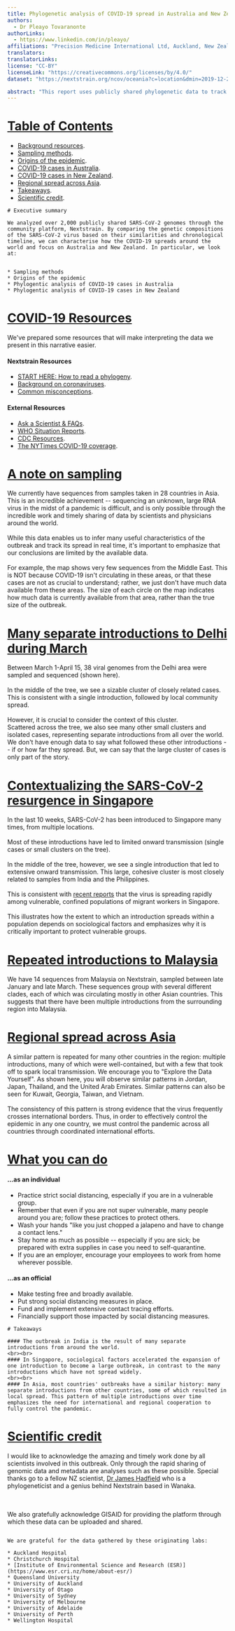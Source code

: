 ```yaml
---
title: Phylogenetic analysis of COVID-19 spread in Australia and New Zealand.
authors:
  - Dr Pleayo Tovaranonte
authorLinks:
  - https://www.linkedin.com/in/pleayo/
affiliations: "Precision Medicine International Ltd, Auckland, New Zealand"
translators:
translatorLinks:
license: "CC-BY"  
licenseLink: "https://creativecommons.org/licenses/by/4.0/"
dataset: "https://nextstrain.org/ncov/oceania?c=location&dmin=2019-12-25"

abstract: "This report uses publicly shared phylogenetic data to track the spread of COVID-19 in Australia and New Zealand. We analyse the genetic mutations of the SARS-CoV-2 virus and attempt to explain how virus subtypes affect epidemiology and severity of disease."
---
```

<!-- Translators: Only text after : in the above ^ needs to be translated -->
<!-- Comment tags like these do not need to be translated, they are only to help you! -->
<!-- Ensure that links always end in a 'letter' (. counts) If some kind of text doesn't follow them, it breaks the slide. -->
<!-- numbers can be tagged ilke this: 161</tag> - this is just for us to help find them to update! Just leave in the </tag> bit. -->

<!-- This is left-side text 1-->
# [Table of Contents](https://nextstrain.org/community/narratives/pleayo/covid/AusNZ_2020?d=tree,map&p=grid)

* [Background resources](https://nextstrain.org/community/narratives/pleayo/covid/AusNZ_2020?n=2).     
* [Sampling methods](https://nextstrain.org/community/narratives/pleayo/covid/AusNZ_2020?n=3).  
* [Origins of the epidemic](https://nextstrain.org/community/narratives/pleayo/covid/AusNZ_2020?n=4).  
* [COVID-19 cases in Australia](https://nextstrain.org/community/narratives/pleayo/covid/AusNZ_2020?n=5).  
* [COVID-19 cases in New Zealand](https://nextstrain.org/community/narratives/pleayo/covid/AusNZ_2020?n=6).  
* [Regional spread across Asia](https://nextstrain.org/community/narratives/pleayo/covid/AusNZ_2020?n=7).    
* [Takeaways](https://nextstrain.org/community/narratives/pleayo/covid/AusNZ_2020?n=8).
* [Scientific credit](https://nextstrain.org/community/narratives/pleayo/covid/AusNZ_2020?n=9).

<!-- This is right-side text -->
```auspiceMainDisplayMarkdown
# Executive summary

We analyzed over 2,000 publicly shared SARS-CoV-2 genomes through the community platform, Nextstrain. By comparing the genetic compositions of the SARS-CoV-2 virus based on their similarities and chronological timeline, we can characterise how the COVID-19 spreads around the world and focus on Australia and New Zealand. In particular, we look at:


* Sampling methods  
* Origins of the epidemic
* Phylogentic analysis of COVID-19 cases in Australia
* Phylogentic analysis of COVID-19 cases in New Zealand
```


<!-- ############ SLIDE BREAK ############# -->

<!-- This is left-side text 2-->
# [COVID-19 Resources](https://nextstrain.org/ncov/asia/2020-05-08?d=tree&p=full&legend=closed&f_region=Asia)
We've prepared some resources that will make interpreting the data we present in this narrative easier.
#### Nextstrain Resources  
* [START HERE: How to read a phylogeny](https://nextstrain.org/narratives/trees-background/).  
* [Background on coronaviruses](https://nextstrain.org/help/coronavirus/human-CoV).
* [Common misconceptions](https://nextstrain.org/narratives/ncov/sit-rep/2020-03-13?n=11).

#### External Resources  
* [Ask a Scientist & FAQs](https://covid19.fas.org/l/en).
* [WHO Situation Reports](https://www.who.int/emergencies/diseases/novel-coronavirus-2019/situation-reports).
* [CDC Resources](https://www.cdc.gov/coronavirus/2019-ncov/index.html).
* [The NYTimes COVID-19 coverage](https://www.nytimes.com/news-event/coronavirus).
<!-- There is no right-side text -->


<!-- ############ SLIDE BREAK ############# -->

<!-- This is left-side text -->
# [A note on sampling](https://nextstrain.org/ncov/asia/2020-05-08?c=country&r=country&d=map&p=grid&legend=closed)
We currently have sequences from samples taken in 28 countries in Asia. This is an incredible achievement -- sequencing an unknown, large RNA virus in the midst of a pandemic is difficult, and is only possible through the incredible work and timely sharing of data by scientists and physicians around the world.
<br><br>
While this data enables us to infer many useful characteristics of the outbreak and track its spread in real time, it's important to emphasize that our conclusions are limited by the available data.
<br><br>
For example, the map shows very few sequences from the Middle East. This is NOT because COVID-19 isn't circulating in these areas, or that these cases are not as crucial to understand; rather, we just don't have much data available from these areas. The size of each circle on the map indicates how much data is currently available from that area, rather than the true size of the outbreak.

<!-- There is NO right-side text -->


<!-- ############ SLIDE BREAK ############# -->
<!-- This is left-side text -->
# [Many separate introductions to Delhi during March](https://nextstrain.org/ncov/asia/2020-05-08?c=division&d=tree,map&dmax=2020-04-15&dmin=2020-03-01&f_country=India&f_division=Delhi&p=full&r=country&m=div)

Between March 1-April 15, 38 viral genomes from the Delhi area were sampled and sequenced (shown here).
<br><br>
In the middle of the tree, we see a sizable cluster of closely related cases. This is consistent with a single introduction, followed by local community spread.
<br><br>
However, it is crucial to consider the context of this cluster.  
Scattered across the tree, we also see many other small clusters and isolated cases, representing separate introductions from all over the world.
We don't have enough data to say what followed these other introductions -- if or how far they spread. But, we can say that the large cluster of cases is only part of the story.
<!-- There is no right side text -->


<!-- ############ SLIDE BREAK ############# -->
<!-- This is left-side text -->
# [Contextualizing the SARS-CoV-2 resurgence in Singapore](https://nextstrain.org/ncov/asia/2020-05-08?d=tree,map&dmin=2020-02-26&f_country=China,Singapore,India,Philippines&p=full&legend=closed&r=division)

In the last 10 weeks, SARS-CoV-2 has been introduced to Singapore many times, from multiple locations.
<br><br>
Most of these introductions have led to limited onward transmission (single cases or small clusters on the tree).
<br><br>
In the middle of the tree, however, we see a single introduction that led to extensive onward transmission.
This large, cohesive cluster is most closely related to samples from India and the Philippines.
<br><br>
This is consistent with [recent reports](https://www.nytimes.com/interactive/2020/04/28/world/asia/coronavirus-singapore-migrants.html) that the virus is spreading rapidly among vulnerable, confined populations of migrant workers in Singapore.
<br><br>
This illustrates how the extent to which an introduction spreads within a population depends on sociological factors and emphasizes why it is critically important to protect vulnerable groups.
<!-- There is no right side text -->


<!-- ############ SLIDE BREAK ############# -->
<!-- This is left-side text -->
# [Repeated introductions to Malaysia](https://nextstrain.org/ncov/asia/2020-05-08?f_country=Malaysia&d=tree,map&r=division)

We have 14 sequences from Malaysia on Nextstrain, sampled between late January and late March. These sequences group with several different clades, each of which was circulating mostly in other Asian countries. This suggests that there have been multiple introductions from the surrounding region into Malaysia.


<!-- ############ SLIDE BREAK ############# -->
<!-- This is left-side text -->
# [Regional spread across Asia](https://nextstrain.org/ncov/asia/2020-05-08?d=tree,map&f_country=Japan,Jordan,Thailand,United%20Arab%20Emirates)

A similar pattern is repeated for many other countries in the region: multiple introductions, many of which were well-contained, but with a few that took off to spark local transmission. We encourage you to "Explore the Data Yourself". As shown here, you will observe similar patterns in Jordan, Japan, Thailand, and the United Arab Emirates. Similar patterns can also be seen for Kuwait, Georgia, Taiwan, and Vietnam.
<br><br>
The consistency of this pattern is strong evidence that the virus frequently crosses international borders. Thus, in order to effectively control the epidemic in any one country, we must control the pandemic across all countries through coordinated international efforts.
<!-- There is no right side text -->


<!-- ############ SLIDE BREAK ############# -->
<!-- This is left-side text 13-->
# [What you can do](https://nextstrain.org/ncov/2020-05-08?c=country&d=map&p=full)
#### ...as an individual
* Practice strict social distancing, especially if you are in a vulnerable group.
* Remember that even if you are not super vulnerable, many people around you are; follow these practices to protect others.
* Wash your hands "like you just chopped a jalapeno and have to change a contact lens."  
* Stay home as much as possible -- especially  if you are sick; be prepared with extra supplies in case you need to self-quarantine.  
* If you are an employer, encourage your employees to work from home wherever possible.

#### ...as an official  
* Make testing free and broadly available.  
* Put strong social distancing measures in place.  
* Fund and implement extensive contact tracing efforts.  
* Financially support those impacted by social distancing measures.


<!-- This is the right-side text -->

```auspiceMainDisplayMarkdown
# Takeaways

#### The outbreak in India is the result of many separate introductions from around the world.  
<br><br>
#### In Singapore, sociological factors accelerated the expansion of one introduction to become a large outbreak, in contrast to the many introductions which have not spread widely.
<br><br>
#### In Asia, most countries' outbreaks have a similar history: many separate introductions from other countries, some of which resulted in local spread. This pattern of multiple introductions over time emphasizes the need for international and regional cooperation to fully control the pandemic.
```

<!-- ############ SLIDE BREAK ############# -->






<!-- ############ SLIDE BREAK ############# -->

<!-- This is left-side text -->
# [Scientific credit](https://nextstrain.org/ncov/oceania?c=location&dmin=2019-12-25)

I would like to acknowledge the amazing and timely work done by all scientists involved in this outbreak.
Only through the rapid sharing of genomic data and metadata are analyses such as these possible.
Special thanks go to a fellow NZ scientist, [Dr James Hadfield](https://twitter.com/hamesjadfield) who is a phylogeneticist and a genius behind Nextstrain based in Wanaka.

<br><br>
We also gratefully acknowledge GISAID for providing the platform through which these data can be uploaded and shared.

<!-- Do not need to translate institutions names -->
<!-- This is right-side text -->
```auspiceMainDisplayMarkdown

We are grateful for the data gathered by these originating labs:

* Auckland Hospital
* Christchurch Hospital
* [Institute of Environmental Science and Research (ESR)](https://www.esr.cri.nz/home/about-esr/)
* Queensland University
* University of Auckland
* University of Otago
* University of Sydney
* University of Melbourne
* University of Adelaide
* University of Perth
* Wellington Hospital
```
